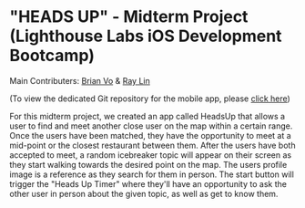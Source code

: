 # "HEADS UP" - Midterm Project (Lighthouse Labs iOS Development Bootcamp)
Main Contributers: [Brian Vo](https://github.com/brianpvo) & [Ray Lin](https://github.com/rayjialin)

(To view the dedicated Git repository for the mobile app, please [click here](https://github.com/rayjialin/LHL_midterm_project))

For this midterm project, we created an app called HeadsUp that allows a user to find and meet another close user on the map within a certain range. Once the users have been matched, they have the opportunity to meet at a mid-point or the closest restaurant between them. After the users have both accepted to meet, a random icebreaker topic will appear on their screen as they start walking towards the desired point on the map. The users profile image is a reference as they search for them in person. The start button will trigger the "Heads Up Timer" where they'll have an opportunity to ask the other user in person about the given topic, as well as get to know them. 
